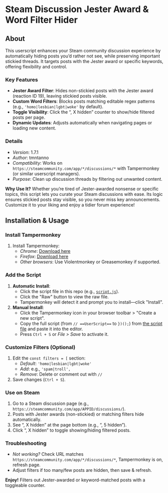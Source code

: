 # Steam Discussion Jester Award & Word Filter Hider

## About

This userscript enhances your Steam community discussion experience by automatically hiding posts you’d rather not see, while preserving important stickied threads. It targets posts with the Jester award or specific keywords, offering flexibility and control.

### Key Features
- **Jester Award Filter**: Hides non-stickied posts with the Jester award (reaction ID 19), leaving stickied posts visible.
- **Custom Word Filters**: Blocks posts matching editable regex patterns (e.g., `'homo|lesbian|lgbt|woke'` by default).
- **Toggle Visibility**: Click the “, X hidden” counter to show/hide filtered posts per page.
- **Dynamic Updates**: Adjusts automatically when navigating pages or loading new content.

### Details
- *Version*: 1.7.1
- *Author*: tmntanno
- *Compatibility*: Works on `https://steamcommunity.com/app/*/discussions/*` with Tampermonkey (or similar userscript managers).
- *Purpose*: Clean up discussion threads by filtering out unwanted content.

**Why Use It?** Whether you’re tired of Jester-awarded nonsense or specific topics, this script lets you curate your Steam discussions with ease. Its logic ensures stickied posts stay visible, so you never miss key announcements. Customize it to your liking and enjoy a tidier forum experience!

## Installation & Usage

### Install Tampermonkey
1. Install Tampermonkey:
   - *Chrome*: [Download here](https://chrome.google.com/webstore/detail/tampermonkey/dhdgffkkebhmkfjojejmpbldmpobfkfo)
   - *Firefox*: [Download here](https://addons.mozilla.org/en-US/firefox/addon/tampermonkey/)
   - *Other browsers*: Use Violentmonkey or Greasemonkey if supported.

### Add the Script
1. **Automatic Install**: 
   - Click the script file in this repo (e.g., [`script.js`](./script.js)).
   - Click the "Raw" button to view the raw file.
   - Tampermonkey will detect it and prompt you to install—click "Install".
2. **Manual Install**:
   - Click the Tampermonkey icon in your browser toolbar > "Create a new script".
   - Copy the full script (from `// ==UserScript==` to `})();`) from [the script file](./script.js) and paste it into the editor.
   - Press `Ctrl + S` or *File > Save* to activate it.

### Customize Filters (Optional)
1. Edit the `const filters = [` section:
   - *Default*: `'homo|lesbian|lgbt|woke'`
   - *Add*: e.g., `'spam|troll',`
   - *Remove*: Delete or comment out with `//`
2. Save changes (`Ctrl + S`).

### Use on Steam
1. Go to a Steam discussion page (e.g., `https://steamcommunity.com/app/APPID/discussions/`).
2. Posts with Jester awards (non-stickied) or matching filters hide automatically.
3. See “, X hidden” at the page bottom (e.g., “, 5 hidden”).
4. Click “, X hidden” to toggle showing/hiding filtered posts.

### Troubleshooting
- *Not working?* Check URL matches `https://steamcommunity.com/app/*/discussions/*`, Tampermonkey is on, refresh page.
- Adjust filters if too many/few posts are hidden, then save & refresh.

**Enjoy!** Filters out Jester-awarded or keyword-matched posts with a toggleable counter.
